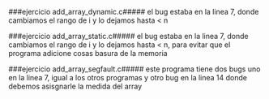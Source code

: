 ###ejercicio add_array_dynamic.c#####
el bug estaba en la linea 7, donde cambiamos el rango de i y lo dejamos hasta < n

###ejercicio add_array_static.c#####
el bug estaba en la linea 7, donde cambiamos el rango de i y lo dejamos hasta < n, para evitar que el programa adicione cosas basura de la memoria

###ejercicio add_array_segfault.c#####
este programa tiene dos bugs uno en la linea 7, igual a los otros programas y otro bug en la linea 14 donde debemos asisgnarle la medida del array


